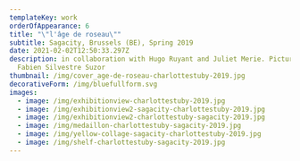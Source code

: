 ```yaml
---
templateKey: work
orderOfAppearance: 6
title: "\"l'âge de roseau\""
subtitle: Sagacity, Brussels (BE), Spring 2019
date: 2021-02-02T12:50:33.297Z
description: in collaboration with Hugo Ruyant and Juliet Merie. Pictures by
  Fabien Silvestre Suzor
thumbnail: /img/cover_age-de-roseau-charlottestuby-2019.jpg
decorativeForm: /img/bluefullform.svg
images:
  - image: /img/exhibitionview-charlottestuby-2019.jpg
  - image: /img/exhibitionview2-sagacity-charlottestuby-2019.jpg
  - image: /img/exhibitionview2-charlottestuby-sagacity-2019.jpg
  - image: /img/medaillon-charlottestuby-sagacity-2019.jpg
  - image: /img/yellow-collage-sagacity-charlottestuby-2019.jpg
  - image: /img/shelf-charlottestuby-sagacity-2019.jpg
---
```

